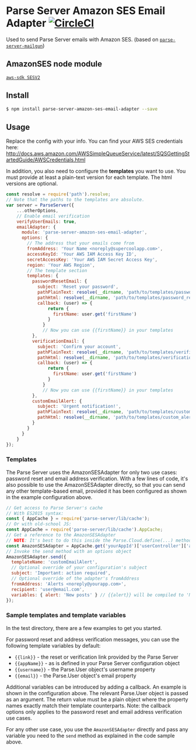 # Parse Server Amazon SES Email Adapter [![CircleCI](https://circleci.com/gh/ecohealthalliance/parse-server-amazon-ses-email-adapter.svg?style=svg)](https://circleci.com/gh/ecohealthalliance/parse-server-amazon-ses-email-adapter)
Used to send Parse Server emails with Amazon SES.
(based on [`parse-server-mailgun`](https://github.com/sebsylvester/parse-server-mailgun))

## AmazonSES node module
[`aws-sdk SESV2`](https://docs.aws.amazon.com/AWSJavaScriptSDK/latest/AWS/SESV2.html)


## Install
```sh
$ npm install parse-server-amazon-ses-email-adapter --save
```

## Usage
Replace the config with your info.  You can find your AWS SES credentials here: http://docs.aws.amazon.com/AWSSimpleQueueService/latest/SQSGettingStartedGuide/AWSCredentials.html

In addition, you also need to configure the **templates** you want to use.
You must provide at least a plain-text version for each template. The html versions are optional.

```js
const resolve = require('path').resolve;
// Note that the paths to the templates are absolute.
var server = ParseServer({
    ...otherOptions,
    // Enable email verification
    verifyUserEmails: true,
    emailAdapter: {
      module: 'parse-server-amazon-ses-email-adapter',
      options: {
        // The address that your emails come from
        fromAddress: 'Your Name <noreply@supercoolapp.com>',
        accessKeyId: 'Your AWS IAM Access Key ID',
        secretAccessKey: 'Your AWS IAM Secret Access Key',
        region: 'Your AWS Region',
        // The template section
        templates: {
          passwordResetEmail: {
            subject: 'Reset your password',
            pathPlainText: resolve(__dirname, 'path/to/templates/password_reset_email.txt'),
            pathHtml: resolve(__dirname, 'path/to/templates/password_reset_email.html'),
            callback: (user) => {
                return {
                  firstName: user.get('firstName')
                }
              }
              // Now you can use {{firstName}} in your templates
          },
          verificationEmail: {
            subject: 'Confirm your account',
            pathPlainText: resolve(__dirname, 'path/to/templates/verification_email.txt'),
            pathHtml: resolve(__dirname, 'path/to/templates/verification_email.html'),
            callback: (user) => {
                return {
                  firstName: user.get('firstName')
                }
              }
              // Now you can use {{firstName}} in your templates
          },
          customEmailAlert: {
            subject: 'Urgent notification!',
            pathPlainText: resolve(__dirname, 'path/to/templates/custom_alert.txt'),
            pathHtml: resolve(__dirname, 'path/to/templates/custom_alert.html'),
          }
        }
      }
    }
});
```


### Templates
The Parse Server uses the AmazonSESAdapter for only two use cases: password reset and email address verification.
With a few lines of code, it's also possible to use the AmazonSESAdapter directly, so that you can send any other template-based email, provided it has been configured as shown in the example configuration above.

```js
// Get access to Parse Server's cache
// With ES2015 syntax:
const { AppCache } = require('parse-server/lib/cache');
// Or with old-school JS:
const AppCache = require('parse-server/lib/cache').AppCache;
// Get a reference to the AmazonSESAdapter
// NOTE: It's best to do this inside the Parse.Cloud.define(...) method body and not at the top of your file with your other imports. This gives Parse Server time to boot, setup cloud code and the email adapter.
const AmazonSESAdapter = AppCache.get('yourAppId')['userController']['adapter'];
// Invoke the send method with an options object
AmazonSESAdapter.send({
  templateName: 'customEmailAlert',
  // Optional override of your configuration's subject
  subject: 'Important: action required',
  // Optional override of the adapter's fromAddress
  fromAddress: 'Alerts <noreply@yourapp.com>',
  recipient: 'user@email.com',
  variables: { alert: 'New posts' } // {{alert}} will be compiled to 'New posts'
});
```


### Sample templates and template variables
In the test directory, there are a few examples to get you started.

For password reset and address verification messages, you can use the following template variables by default:
* `{{link}}` - the reset or verification link provided by the Parse Server
* `{{appName}}` - as is defined in your Parse Server configuration object
* `{{username}}` - the Parse.User object's username property
* `{{email}}` - the Parse.User object's email property

Additional variables can be introduced by adding a callback.
An example is shown in the configuration above. The relevant Parse.User object is passed as an argument. The return value must be a plain object where the property names exactly match their template counterparts.
Note: the callback options only applies to the password reset and email address verification use cases.

For any other use case, you use the ```AmazonSESAdapter``` directly and pass any variable you need to the ```send``` method as explained in the code sample above.
